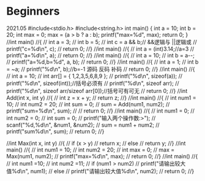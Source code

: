 # Beginners
2021.05
#include<stdio.h>
#include<string.h>
int main()
{
	int a = 10;
	int b = 20;
	int max = 0;
	max = (a > b ? a : b);
	printf("max=%d", max);
	return 0;
}
//int main()
//{
//	int a = 3;
//	int b = 5;
//	int c = a && b;// &&逻辑与 ||逻辑或
//	printf("c=%d\n", c);
//	return 0;
//}
//int main()
//{
//	int a = (int)3.14;//a=3
//	printf("a=%d\n", a);
//	return 0;
//}
//int main()
//{
//	int a = 10;
//	int b = a--;
//	printf("a=%d,b=%d", a, b);
//	return 0;
//}
//int main()
//{
//	int a = 1;
//	int b = ~a;
//	printf("%d\n", b);//b=-1 源码 反码 补码
//	return 0;
//}
//int main()
//{
//	int a = 10;
//	int arr[] = { 1,2,3,5,6,8,9 };
//	printf("%d\n", sizeof(a));
//	printf("%d\n", sizeof(int));//括号必须有
//	printf("%d\n", sizeof arr);
//	printf("%d\n", sizeof arr/sizeof arr[0]);//括号可有可无
//	return 0;
//}
//int Add(int x, int y)
//{
//	int z = x + y;
//	return z;
//}
//int main()
//{
//	int num1 = 10;
//	int num2 = 20;
//	int sum = 0;
//	sum = Add(num1, num2);
//	printf("sum=%d\n", sum);
//
//	return 0;
//}
//int main()
//{
//	int num1 = 0;
//	int num2 = 0;
//	int sum = 0;
//	printf("输入两个操作数:>");
//	scanf("%d,%d\n", &num1, &num2);
//	sum = num1 + num2;
//	printf("sum%d\n", sum);
//	return 0;
//}

//int Max(int x, int y)
//{
//	if (x > y)
//		return x;
//	else
//		return y;
//}
//int main()
//{
//	int num1 = 10;
//	int num2 = 20;
//	int max = 0;
//	max = Max(num1, num2);
//	printf("max=%d\n", max);
//	return 0;
//}
//int main()
//{
//	int num1 =10;
//	int num2 =11;
//	if (num1 > num2)
//		printf("请输出较大值%d\n", num1);
//	else
//		printf("请输出较大值%d\n", num2);
//	return 0;
//}
